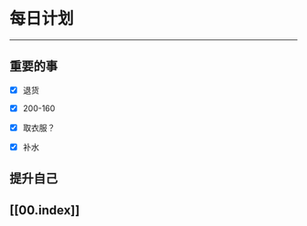 
# 每日计划
---
## 重要的事

- [x]  退货
- [x]  200-160
- [x]  取衣服？
- [x] 补水



## 提升自己

  



## [[00.index]]










